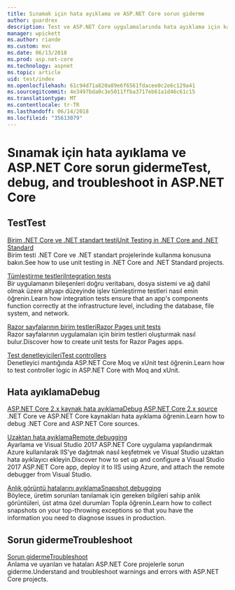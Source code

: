 ```yaml
---
title: Sınamak için hata ayıklama ve ASP.NET Core sorun giderme
author: guardrex
description: Test ve ASP.NET Core uygulamalarında hata ayıklama için kaynaklarına bağlantılar.
manager: wpickett
ms.author: riande
ms.custom: mvc
ms.date: 06/13/2018
ms.prod: asp.net-core
ms.technology: aspnet
ms.topic: article
uid: test/index
ms.openlocfilehash: 61c94d71a820a89e6f6561fdacee0c2e6c129a41
ms.sourcegitcommit: 4e3497bda0c3e5011ffba3717eb61a1d46c61c15
ms.translationtype: MT
ms.contentlocale: tr-TR
ms.lasthandoff: 06/14/2018
ms.locfileid: "35613079"
---
```

# <a name="test-debug-and-troubleshoot-in-aspnet-core"></a><span data-ttu-id="54739-103">Sınamak için hata ayıklama ve ASP.NET Core sorun giderme</span><span class="sxs-lookup"><span data-stu-id="54739-103">Test, debug, and troubleshoot in ASP.NET Core</span></span>

## <a name="test"></a><span data-ttu-id="54739-104">Test</span><span class="sxs-lookup"><span data-stu-id="54739-104">Test</span></span>

[<span data-ttu-id="54739-105">Birim .NET Core ve .NET standart testi</span><span class="sxs-lookup"><span data-stu-id="54739-105">Unit Testing in .NET Core and .NET Standard</span></span>](/dotnet/articles/core/testing/)  
<span data-ttu-id="54739-106">Birim testi .NET Core ve .NET standart projelerinde kullanma konusuna bakın.</span><span class="sxs-lookup"><span data-stu-id="54739-106">See how to use unit testing in .NET Core and .NET Standard projects.</span></span>

[<span data-ttu-id="54739-107">Tümleştirme testleri</span><span class="sxs-lookup"><span data-stu-id="54739-107">Integration tests</span></span>](xref:test/integration-tests)  
<span data-ttu-id="54739-108">Bir uygulamanın bileşenleri doğru veritabanı, dosya sistemi ve ağ dahil olmak üzere altyapı düzeyinde işlev tümleştirme testleri nasıl emin öğrenin.</span><span class="sxs-lookup"><span data-stu-id="54739-108">Learn how integration tests ensure that an app's components function correctly at the infrastructure level, including the database, file system, and network.</span></span>

[<span data-ttu-id="54739-109">Razor sayfalarının birim testleri</span><span class="sxs-lookup"><span data-stu-id="54739-109">Razor Pages unit tests</span></span>](xref:test/razor-pages-tests)  
<span data-ttu-id="54739-110">Razor sayfalarının uygulamaları için birim testleri oluşturmak nasıl bulur.</span><span class="sxs-lookup"><span data-stu-id="54739-110">Discover how to create unit tests for Razor Pages apps.</span></span>

[<span data-ttu-id="54739-111">Test denetleyicileri</span><span class="sxs-lookup"><span data-stu-id="54739-111">Test controllers</span></span>](xref:mvc/controllers/testing)  
<span data-ttu-id="54739-112">Denetleyici mantığında ASP.NET Core Moq ve xUnit test öğrenin.</span><span class="sxs-lookup"><span data-stu-id="54739-112">Learn how to test controller logic in ASP.NET Core with Moq and xUnit.</span></span>

## <a name="debug"></a><span data-ttu-id="54739-113">Hata ayıklama</span><span class="sxs-lookup"><span data-stu-id="54739-113">Debug</span></span>

[<span data-ttu-id="54739-114">ASP.NET Core 2.x kaynak hata ayıklama</span><span class="sxs-lookup"><span data-stu-id="54739-114">Debug ASP.NET Core 2.x source</span></span>](https://github.com/aspnet/Docs/issues/4155)  
<span data-ttu-id="54739-115">.NET Core ve ASP.NET Core kaynakları hata ayıklama öğrenin.</span><span class="sxs-lookup"><span data-stu-id="54739-115">Learn how to debug .NET Core and ASP.NET Core sources.</span></span>

[<span data-ttu-id="54739-116">Uzaktan hata ayıklama</span><span class="sxs-lookup"><span data-stu-id="54739-116">Remote debugging</span></span>](/visualstudio/debugger/remote-debugging-azure)  
<span data-ttu-id="54739-117">Ayarlama ve Visual Studio 2017 ASP.NET Core uygulama yapılandırmak Azure kullanılarak IIS'ye dağıtmak nasıl keşfetmek ve Visual Studio uzaktan hata ayıklayıcı ekleyin.</span><span class="sxs-lookup"><span data-stu-id="54739-117">Discover how to set up and configure a Visual Studio 2017 ASP.NET Core app, deploy it to IIS using Azure, and attach the remote debugger from Visual Studio.</span></span>

[<span data-ttu-id="54739-118">Anlık görüntü hatalarını ayıklama</span><span class="sxs-lookup"><span data-stu-id="54739-118">Snapshot debugging</span></span>](/azure/application-insights/app-insights-snapshot-debugger)  
<span data-ttu-id="54739-119">Böylece, üretim sorunları tanılamak için gereken bilgileri sahip anlık görüntüleri, üst atma özel durumları Topla öğrenin.</span><span class="sxs-lookup"><span data-stu-id="54739-119">Learn how to collect snapshots on your top-throwing exceptions so that you have the information you need to diagnose issues in production.</span></span>

## <a name="troubleshoot"></a><span data-ttu-id="54739-120">Sorun giderme</span><span class="sxs-lookup"><span data-stu-id="54739-120">Troubleshoot</span></span>

[<span data-ttu-id="54739-121">Sorun giderme</span><span class="sxs-lookup"><span data-stu-id="54739-121">Troubleshoot</span></span>](xref:test/troubleshoot)  
<span data-ttu-id="54739-122">Anlama ve uyarıları ve hataları ASP.NET Core projelerle sorun giderme.</span><span class="sxs-lookup"><span data-stu-id="54739-122">Understand and troubleshoot warnings and errors with ASP.NET Core projects.</span></span>
